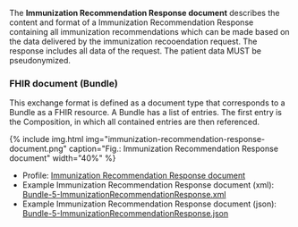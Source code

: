 The **Immunization Recommendation Response document** describes the content and format of a Immunization Recommendation Response 
containing all immunization recommendations which can be made based on the data delivered by the immunization recooendation request. The response includes all data of the request. The patient data MUST be pseudonymized.

### FHIR document (Bundle)
This exchange format is defined as a document type that corresponds to a Bundle as a FHIR resource. 
A Bundle has a list of entries. The first entry is the Composition, in which all contained entries are then referenced.

{% include img.html img="immunization-recommendation-response-document.png" caption="Fig.: Immunization Recommendation Response document" width="40%" %}

* Profile: [Immunization Recommendation Response document](StructureDefinition-ch-vacd-document-immunization-recommendation-response.html)
* Example Immunization Recommendation Response document (xml): [Bundle-5-ImmunizationRecommendationResponse.xml](Bundle-5-ImmunizationRecommendationResponse.xml.html)
* Example Immunization Recommendation Response document (json): [Bundle-5-ImmunizationRecommendationResponse.json](Bundle-5-ImmunizationRecommendationResponse.json.html)
